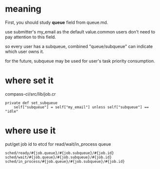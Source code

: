 # meaning
First, you should study **queue** field from queue.md.

use submitter's my_email as the default value.common users don't need to pay attention to this field.

so every user has a subqueue, combined "queue/subqueue" can indicate which user owns it.

for the future, subqueue may be used for user's task priority consumption.


# where set it
compass-ci/src/lib/job.cr
```
private def set_subqueue
    self["subqueue"] = self["my_email"] unless self["subqueue"] == "idle"
```

# where use it
put/get job id to etcd for read/wait/in_process queue
```
sched/ready/#{job.queue}/#{job.subqueue}/#{job.id}
sched/wait/#{job.queue}/#{job.subqueue}/#{job.id}
sched/in_process/#{job.queue}/#{job.subqueue}/#{job.id}
```

